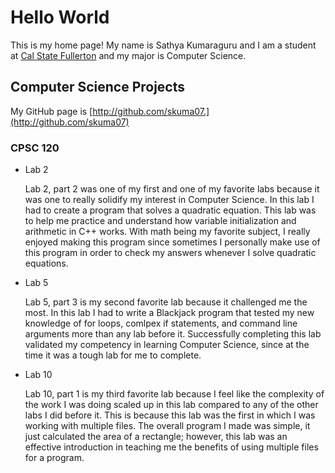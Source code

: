 # Hello World

This is my home page! My name is Sathya Kumaraguru and I am a student at [Cal State Fullerton](http://www.fullerton.edu/) and my major is Computer Science.

## Computer Science Projects

My GitHub page is [http://github.com/skuma07.](http://github.com/skuma07)

### CPSC 120

* Lab 2

    Lab 2, part 2 was one of my first and one of my favorite labs because it was one to really solidify my interest in Computer Science. In this lab I had to create a program that solves a quadratic equation. This lab was to help me practice and understand how variable initialization and arithmetic in C++ works. With math being my favorite subject, I really enjoyed making this program since sometimes I personally make use of this program in order to check my answers whenever I solve quadratic equations.

* Lab 5

    Lab 5, part 3 is my second favorite lab because it challenged me the most. In this lab I had to write a Blackjack program that tested my new knowledge of for loops, comlpex if statements, and command line arguments more than any lab before it. Successfully completing this lab validated my competency in learning Computer Science, since at the time it was a tough lab for me to complete.

* Lab 10

    Lab 10, part 1 is my third favorite lab because I feel like the complexity of the work I was doing scaled up in this lab compared to any of the other labs I did before it. This is because this lab was the first in which I was working with multiple files. The overall program I made was simple, it just calculated the area of a rectangle; however, this lab was an effective introduction in teaching me the benefits of using multiple files for a program.